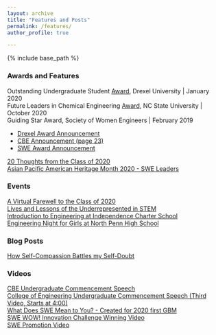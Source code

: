 ```yaml
---
layout: archive
title: "Features and Posts"
permalink: /features/
author_profile: true

---
```


{% include base_path %}

### Awards and Features
Outstanding Undergraduate Student [Award](https://drexel.edu/engineering/news-events/news/archive/2020/January/college-award-recipients-announced/), Drexel University | January 2020 <br/>
Future Leaders in Chemical Engineering [Award](https://www.cbe.ncsu.edu/research/future-leaders-in-chemical-engineering/meet-the-awardees/), NC State University | October 2020 <br/>
Guiding Star Award, Society of Women Engineers | February 2019
* [Drexel Award Announcement](https://drexel.edu/engineering/news-events/news/archive/2019/January/loh-swe/)
* [CBE Announcement (page 23)](https://issuu.com/drexelengineering/docs/02278-19-drexel.coe.2019.cbe.annual.deans.report-v)
* [SWE Award Announcement](https://alltogether.swe.org/2018/07/swe-announces-we-local-awards-for-fy19/)

[20 Thoughts from the Class of 2020](https://drexel.edu/now/archive/2020/June/20-Thoughts-From-the-Drexel-University-Class-of-2020/)<br/>
[Asian Pacific American Heritage Month 2020 - SWE Leaders](https://alltogether.swe.org/2020/05/asian-pacific-american-heritage-month-highlighting-asian-american-engineers-pt-2/)<br/>

### Events
[A Virtual Farewell to the Class of 2020](https://drexel.edu/engineering/news-events/news/archive/2020/June/a-virtual-farewell-to-the-class-of-2020/)<br/>
[Lives and Lessons of the Underrepresented in STEM](https://drexel.edu/engineering/news-events/news/archive/2018/November/swe-forum-addresses-challenges-of-underrepresented/)<br/>
[Introduction to Engineering at Independence Charter School](https://www.thetriangle.org/news/society-woman-engineers-promotes-stem-education/)<br/>
[Engineering Night for Girls at North Penn High School](https://www.pressreader.com/usa/the-reporter-lansdale-pa/20170210/281483571128287)<br/>

### Blog Posts
[How Self-Compassion Battles my Self-Doubt](https://swedrexelwellness.health.blog/2020/01/05/how-self-compassion-battles-my-self-doubt/)<br/>

### Videos
[CBE Undergraduate Commencement Speech](https://youtu.be/lL7TVMViHL8?t=800)<br/>
[College of Engineering Undergraduate Commencement Speech (Third Video, Starts at 4:00)](https://www.coe.drexel.edu/commencement/)<br/>
[What Does SWE Mean to You? - Created for 2020 first GBM](https://www.youtube.com/watch?v=QuKjWY_E-aU)<br/>
[SWE WOW! Innovation Challenge Winning Video](https://www.youtube.com/watch?v=DK7Y79tMSaY)<br/>
[SWE Promotion Video](https://vimeo.com/188704663/7d181c9027?fbclid=IwAR2I2wN4UnLOom5PSHXNCaDmQnkkM7dh2C_wN2mjDszmlNMRgyVdbOPTknM)<br/>
